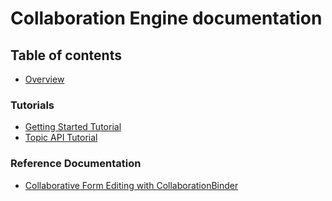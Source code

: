 # Collaboration Engine documentation
 
## Table of contents 

* [Overview](./Overview.asciidoc)

### Tutorials
* [Getting Started Tutorial](./Tutorial.asciidoc)
* [Topic API Tutorial](./TopicAPI.asciidoc)

### Reference Documentation
* [Collaborative Form Editing with CollaborationBinder](./CollaborationBinder.asciidoc)
